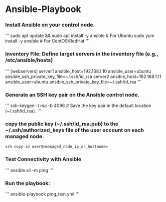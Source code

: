 # Ansible-Playbook

### Install Ansible on your control node.

'''
sudo apt update && sudo apt install -y ansible  # For Ubuntu
sudo yum install -y ansible                   # For CentOS/RedHat
'''

### Inventory File: Define target servers in the inventory file (e.g., /etc/ansible/hosts)

'''
[webservers]
server1 ansible_host=192.168.1.10 ansible_user=ubuntu ansible_ssh_private_key_file=~/.ssh/id_rsa
server2 ansible_host=192.168.1.11 ansible_user=ubuntu ansible_ssh_private_key_file=~/.ssh/id_rsa
'''

### Generate an SSH key pair on the Ansible control node.

'''
ssh-keygen -t rsa -b 4096  # Save the key pair in the default location (~/.ssh/id_rsa).
'''

### copy the public key (~/.ssh/id_rsa.pub) to the ~/.ssh/authorized_keys file of the user account on each managed node.


    ssh-copy-id user@<managed_node_ip_or_hostname>


### Test Connectivity with Ansible

'''
ansible all -m ping
'''

### Run the playbook:

'''
ansible-playbook ping_test.yml
'''